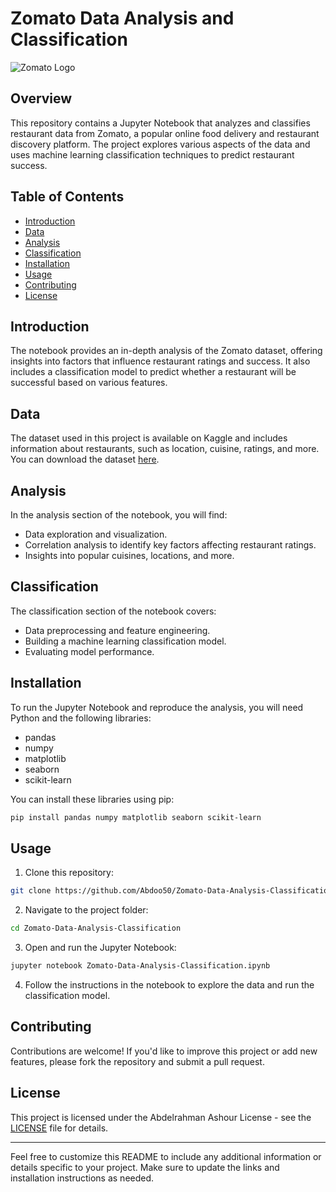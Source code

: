 # Zomato Data Analysis and Classification

![Zomato Logo](https://www.logolynx.com/images/logolynx/4d/4d91f73356a299e75a3cbac33aa23ca9.png)

## Overview

This repository contains a Jupyter Notebook that analyzes and classifies restaurant data from Zomato, a popular online food delivery and restaurant discovery platform. The project explores various aspects of the data and uses machine learning classification techniques to predict restaurant success.

## Table of Contents

- [Introduction](#introduction)
- [Data](#data)
- [Analysis](#analysis)
- [Classification](#classification)
- [Installation](#installation)
- [Usage](#usage)
- [Contributing](#contributing)
- [License](#license)

## Introduction

The notebook provides an in-depth analysis of the Zomato dataset, offering insights into factors that influence restaurant ratings and success. It also includes a classification model to predict whether a restaurant will be successful based on various features.

## Data

The dataset used in this project is available on Kaggle and includes information about restaurants, such as location, cuisine, ratings, and more. You can download the dataset [here](https://www.kaggle.com/shrutimehta/zomato-restaurants-data).

## Analysis

In the analysis section of the notebook, you will find:

- Data exploration and visualization.
- Correlation analysis to identify key factors affecting restaurant ratings.
- Insights into popular cuisines, locations, and more.

## Classification

The classification section of the notebook covers:

- Data preprocessing and feature engineering.
- Building a machine learning classification model.
- Evaluating model performance.

## Installation

To run the Jupyter Notebook and reproduce the analysis, you will need Python and the following libraries:

- pandas
- numpy
- matplotlib
- seaborn
- scikit-learn

You can install these libraries using pip:

```bash
pip install pandas numpy matplotlib seaborn scikit-learn
```

## Usage

1. Clone this repository:

```bash
git clone https://github.com/Abdoo50/Zomato-Data-Analysis-Classification.git
```

2. Navigate to the project folder:

```bash
cd Zomato-Data-Analysis-Classification
```

3. Open and run the Jupyter Notebook:

```bash
jupyter notebook Zomato-Data-Analysis-Classification.ipynb
```

4. Follow the instructions in the notebook to explore the data and run the classification model.

## Contributing

Contributions are welcome! If you'd like to improve this project or add new features, please fork the repository and submit a pull request.

## License

This project is licensed under the Abdelrahman Ashour License - see the [LICENSE](LICENSE) file for details.

---

Feel free to customize this README to include any additional information or details specific to your project. Make sure to update the links and installation instructions as needed.

